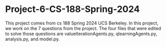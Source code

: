 # Project-6-CS-188-Spring-2024

This project comes from cs 188 Spring 2024 UCS Berkeley. In this project, we work on the 7 questions from the project. The four files that were edited to solve those questions are valueIterationAgents.py, qlearningAgents.py, analysis.py, and model.py.
